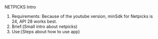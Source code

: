 NETPICKS Intro
1.  Requirements: Because of the youtube version, minSdk for Netpicks is 24, API 28 works best.
2.  Brief:(Small intro about netpicks)
3.  Use:(Steps about how to use app)
